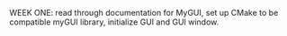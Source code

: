 WEEK ONE: read through documentation for MyGUI, set up CMake to be compatible
myGUI library, initialize GUI and GUI window.
